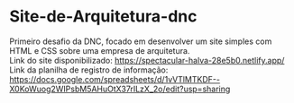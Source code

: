 # Site-de-Arquitetura-dnc
Primeiro desafio da DNC, focado em desenvolver um site simples com HTML e CSS sobre uma empresa de arquitetura.<br>
Link do site disponibilizado: https://spectacular-halva-28e5b0.netlify.app/ <br>
Link da planilha de registro de informação: https://docs.google.com/spreadsheets/d/1vVTlMTKDF--X0KoWuog2WIPsbM5AHuOtX37rILzX_2o/edit?usp=sharing

